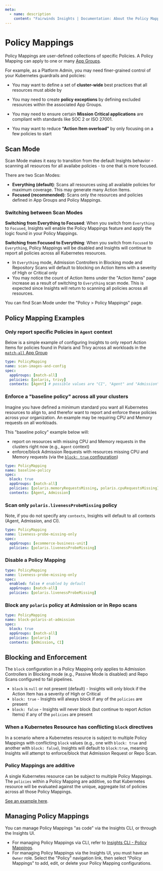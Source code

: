 ```yaml
---
meta:
  - name: description
    content: "Fairwinds Insights | Documentation: About the Policy Mappings."
---
```


# Policy Mappings

Policy Mappings are user-defined collections of specific Policies. A Policy Mapping can apply to one or many [App Groups](/features/app-groups).

For example, as a Platform Admin, you may need finer-grained control of your Kubernetes guardrails and policies:

- You may want to define a set of **cluster-wide** best practices that all resources must abide by

- You may need to create **policy exceptions** by defining excluded resources within the associated App Groups.

- You may need to ensure certain **Mission Critical applications** are compliant with standards like SOC 2 or ISO 27001.

- You may want to reduce **“Action Item overload”** by only focusing on a few policies to start


## Scan Mode
Scan Mode makes it easy to transition from the default Insights behavior - scanning all resources for all availabe policies - to one that is more focused.

There are two Scan Modes:
- **Everything (default)**: Scans all resources using all available policies for maximum coverage. This may generate many Action Items.
- **Focused (recommended)**: Scans only the resources and policies defined in App Groups and Policy Mappings.

### Switching between Scan Modes

**Switching from Everything to Focused**: When you switch from `Everything` to `Focused`, Insights will enable the Policy Mappings feature and apply the logic found in your Policy Mappings.

**Switching from Focused to Everything**: When you switch from `Focused` to `Everything`, Policy Mappings will be disabled and Insights will continue to report all policies across all Kubernetes resources. 
- In `Everything` mode, Admission Controllers in Blocking mode and Repository Scans will default to blocking on Action Items with a severity of High or Critical only
- You may notice the count of Action Items under the "Action Items" page increase as a result of switching to `Everything` scan mode. This is expected since Insights will return to scanning all policies across all resources.

You can find Scan Mode under the "Policy > Policy Mappings" page.

## Policy Mapping Examples

### Only report specific Policies in `Agent` context
Below is a simple example of configuring Insights to only report Action Items for policies found in Polaris and Trivy across all workloads in the [`match-all` App Group](/features/app-groups#appgroup-examples)

```yaml
type: PolicyMapping
name: scan-images-and-config
spec:
  appGroups: [match-all]
  policies: [polaris, trivy]
  contexts: [Agent] # possible values are "CI", "Agent" and "Admission"
```

### Enforce a "baseline policy" across all your clusters
Imagine you have defined a minimum standard you want all Kubernetes resources to align to, and therefor want to report and enforce these policies across your organization. An example may be requiring CPU and Memory requests on all workloads. 

This "baseline policy" example below will:
- report on resources with missing CPU and Memory requests in the clusters right now (e.g., `Agent` context)
- enforce/block Admission Requests with resources missing CPU and Memory requests (via the [`block: true` configuration](#blocking-and-enforcement))

```yaml
type: PolicyMapping
name: baseline-policy
spec:
  block: true
  appGroups: [match-all]
  policies: [polaris.memoryRequestsMissing, polaris.cpuRequestsMissing]
  contexts: [Agent, Admission]
```

### Scan only `polaris.livenessProbeMissing` policy
Note, if you do not specify any `contexts`, Insights will default to all contexts (Agent, Admission, and CI).

```yaml
type: PolicyMapping
name: liveness-probe-missing-only
spec:
  appGroups: [ecommerce-business-unit]
  policies: [polaris.livenessProbeMissing]
```

### Disable a Policy Mapping

```yaml
type: PolicyMapping
name: liveness-probe-missing-only
spec:
  enabled: false # enabled by default
  appGroups: [match-all]
  policies: [polaris.livenessProbeMissing]
```

### Block any `polaris` policy at Admission or in Repo scans

```yaml
type: PolicyMapping
name: block-polaris-at-admission
spec:
  block: true
  appGroups: [match-all]
  policies: [polaris]
  contexts: [Admission, CI]
```

## Blocking and Enforcement
The `block` configuration in a Policy Mapping only applies to Admission Controllers in Blocking mode (e.g., Passive Mode is disabled) and Repo Scans configured to fail pipelines.

- `block` is `null` or not present (default) - Insights will only block if the Action Item has a severity of High or Critical
- `block: true` - Insights will always block if any of the `policies` are present
- `block: false` - Insights will never block (but continue to report Action Items) if any of the `policies` are present

### When a Kubernetes Resource has conflicting `block` directives
In a scenario where a Kubernetes resource is subject to multiple Policy Mappings with conflicting `block` values (e.g., one with `block: true` and another with `block: false`), Insights will default to `block:true`, meaning Insights will attempt to enforce/block that Admission Request or Repo Scan.

### Policy Mappings are additive
A single Kubernetes resource can be subject to multiple Policy Mappings. The `policies` within a Policy Mapping are additive, so that Kubernetes resource will be evaluated against the unique, aggregate list of policies across all those Policy Mappings.

[See an example here](/first-steps/policy-enforcement/#important-policy-mappings-are-additive).

## Managing Policy Mappings


You can manage Policy Mappings "as code" via the Insights CLI, or through the Insights UI.
- For managing Policy Mappings via CLI, refer to [Insights CLI - Policy Mappings](/features/insights-cli#policy-mappings).
- For managing Policy Mappings via the Insights UI, you must have an `Owner` role. Select the "Policy" navigation link, then select "Policy Mappings" to add, edit, or delete your Policy Mapping configurations.

